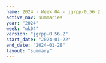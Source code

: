 ```yaml
---
name: 2024 - Week 04 - jgrpp-0.56.2
active_nav: summaries
year: "2024"
week: "wk04"
version: "jgrpp-0.56.2"
start_date: "2024-01-22"
end_date: "2024-01-28"
layout: "summary"
---
```

